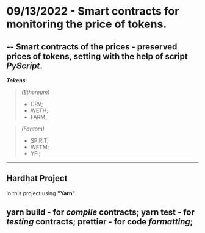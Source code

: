 # 09/13/2022 - Smart contracts for monitoring the price of tokens.
--
**Smart contracts of the prices** - **preserved** prices of tokens, **setting** with the help of **script** _PyScript_.
-- 
___Tokens___:
>_(Ethereum)_
> + CRV;
> + WETH;
> + FARM;

>_(Fantom)_
> + SPIRIT;
> + WFTM;
> + YFI;
---
## Hardhat Project

In this project using **"Yarn"**.

**yarn build** - for _compile_ contracts;
**yarn test** - for _testing_ contracts;
**prettier** - for code _formatting_;
---

